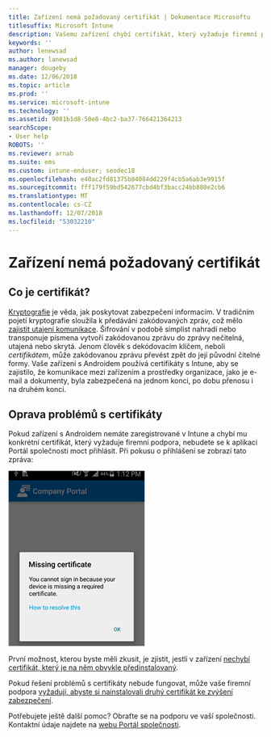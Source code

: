 ```yaml
---
title: Zařízení nemá požadovaný certifikát | Dokumentace Microsoftu
titlesuffix: Microsoft Intune
description: Vašemu zařízení chybí certifikát, který vyžaduje firemní podpora.
keywords: ''
author: lenewsad
ms.author: lanewsad
manager: dougeby
ms.date: 12/06/2018
ms.topic: article
ms.prod: ''
ms.service: microsoft-intune
ms.technology: ''
ms.assetid: 9081b1d8-50e8-4bc2-ba37-766421364213
searchScope:
- User help
ROBOTS: ''
ms.reviewer: arnab
ms.suite: ems
ms.custom: intune-enduser; seodec18
ms.openlocfilehash: e40ac2fd81375b84084dd229f4cb5a6ab3e9915f
ms.sourcegitcommit: fff179f59bd542677cbd4bf3bacc24bb880e2cb6
ms.translationtype: MT
ms.contentlocale: cs-CZ
ms.lasthandoff: 12/07/2018
ms.locfileid: "53032210"
---
```

# <a name="your-device-is-missing-a-required-certificate"></a>Zařízení nemá požadovaný certifikát

## <a name="whats-a-certificate"></a>Co je certifikát?

[Kryptografie](https://technet.microsoft.com/library/cc962030.aspx) je věda, jak poskytovat zabezpečení informacím. V tradičním pojetí kryptografie sloužila k předávání zakódovaných zpráv, což mělo [zajistit utajení komunikace](https://technet.microsoft.com/library/cc962019.aspx). Šifrování v podobě simplist nahradí nebo transponuje písmena vytvoří zakódovanou zprávu do zprávy nečitelná, utajená nebo skrytá. Jenom člověk s dekódovacím klíčem, neboli _certifikátem_, může zakódovanou zprávu převést zpět do její původní čitelné formy. Vaše zařízení s Androidem používá certifikáty s Intune, aby se zajistilo, že komunikace mezi zařízením a prostředky organizace, jako je e-mail a dokumenty, byla zabezpečená na jednom konci, po dobu přenosu i na druhém konci.

## <a name="fixing-certificate-issues"></a>Oprava problémů s certifikáty

Pokud zařízení s Androidem nemáte zaregistrované v Intune a chybí mu konkrétní certifikát, který vyžaduje firemní podpora, nebudete se k aplikaci Portál společnosti moct přihlásit. Při pokusu o přihlášení se zobrazí tato zpráva:

![screenshot-error-message-about-missing-certificate](./media/andr-cert_install-1-cert_missing.png)

První možnost, kterou byste měli zkusit, je zjistit, jestli v zařízení [nechybí certifikát, který je na něm obvykle předinstalovaný](your-device-is-missing-a-preinstalled-certificate-android.md).

Pokud řešení problémů s certifikáty nebude fungovat, může vaše firemní podpora [vyžadují, abyste si nainstalovali druhý certifikát ke zvýšení zabezpečení](your-device-is-missing-an-IT-required-certificate-android.md).

Potřebujete ještě další pomoc? Obraťte se na podporu ve vaší společnosti. Kontaktní údaje najdete na [webu Portál společnosti](https://go.microsoft.com/fwlink/?linkid=2010980).
